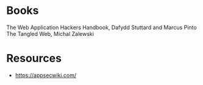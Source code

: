 # Books

The Web Application Hackers Handbook, Dafydd Stuttard and Marcus Pinto
The Tangled Web, Michal Zalewski


# Resources

* https://appsecwiki.com/